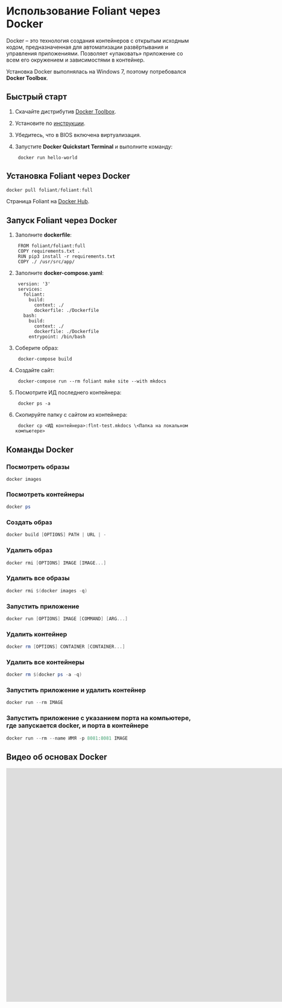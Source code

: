 # Использование Foliant через Docker

Docker – это технология создания контейнеров с открытым исходным кодом, предназначенная для автоматизации развёртывания и управления приложениями. Позволяет «упаковать» приложение со всем его окружением и зависимостями в контейнер.

Установка Docker выполнялась на Windows 7, поэтому потребовался **Docker Toolbox**.

## Быстрый старт

1. Скачайте дистрибутив [Docker Toolbox](https://github.com/docker/toolbox/releases).
2. Установите по [инструкции](https://docs.docker.com/toolbox/toolbox_install_windows/).
3. Убедитесь, что в BIOS включена виртуализация.
4. Запустите **Docker Quickstart Terminal** и выполните команду:

        docker run hello-world

## Установка Foliant через Docker

```powershell
docker pull foliant/foliant:full
```

Страница Foliant на [Docker Hub](https://hub.docker.com/r/foliant/foliant).

## Запуск Foliant через Docker

1. Заполните **dockerfile**:

        FROM foliant/foliant:full
        COPY requirements.txt .
        RUN pip3 install -r requirements.txt
        COPY ./ /usr/src/app/

2. Заполните **docker-compose.yaml**:

        version: '3'
        services:
          foliant:
            build:
              context: ./
              dockerfile: ./Dockerfile
          bash:
            build:
              context: ./
              dockerfile: ./Dockerfile
            entrypoint: /bin/bash

3. Соберите образ:

        docker-compose build

4. Создайте сайт:

        docker-compose run --rm foliant make site --with mkdocs

5. Посмотрите ИД последнего контейнера:

        docker ps -a

6. Скопируйте папку с сайтом из контейнера:

        docker cp <ИД контейнера>:flnt-test.mkdocs \<Папка на локальном компьютере>

## Команды Docker

### Посмотреть образы

```
docker images
```

### Посмотреть контейнеры

```powershell
docker ps
```

### Создать образ

```powershell
docker build [OPTIONS] PATH | URL | -
```

### Удалить образ

```powershell
docker rmi [OPTIONS] IMAGE [IMAGE...]
```

### Удалить все образы

```powershell
docker rmi $(docker images -q)
```

### Запустить приложение

```powershell
docker run [OPTIONS] IMAGE [COMMAND] [ARG...]
```

### Удалить контейнер

```powershell
docker rm [OPTIONS] CONTAINER [CONTAINER...]
```

### Удалить все контейнеры

```powershell
docker rm $(docker ps -a -q)
```

### Запустить приложение и удалить контейнер

```powershell
docker run --rm IMAGE
```

### Запустить приложение с указанием порта на компьютере, где запускается docker, и порта в контейнере

```powershell
docker run --rm --name ИМЯ -p 8081:8081 IMAGE
```

## Видео об основах Docker

<iframe width="1583" height="620" src="https://www.youtube.com/embed/QF4ZF857m44" frameborder="0" allow="accelerometer; autoplay; encrypted-media; gyroscope; picture-in-picture" allowfullscreen></iframe>
